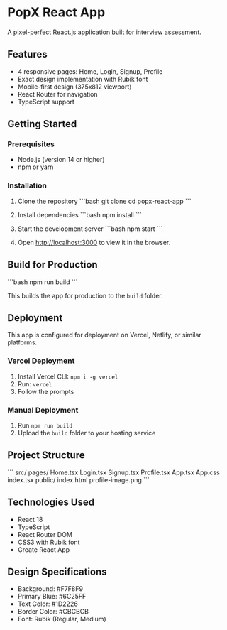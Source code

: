 # PopX React App

A pixel-perfect React.js application built for interview assessment.

## Features

- 4 responsive pages: Home, Login, Signup, Profile
- Exact design implementation with Rubik font
- Mobile-first design (375x812 viewport)
- React Router for navigation
- TypeScript support

## Getting Started

### Prerequisites

- Node.js (version 14 or higher)
- npm or yarn

### Installation

1. Clone the repository
\`\`\`bash
git clone <your-repo-url>
cd popx-react-app
\`\`\`

2. Install dependencies
\`\`\`bash
npm install
\`\`\`

3. Start the development server
\`\`\`bash
npm start
\`\`\`

4. Open [http://localhost:3000](http://localhost:3000) to view it in the browser.

## Build for Production

\`\`\`bash
npm run build
\`\`\`

This builds the app for production to the `build` folder.

## Deployment

This app is configured for deployment on Vercel, Netlify, or similar platforms.

### Vercel Deployment

1. Install Vercel CLI: `npm i -g vercel`
2. Run: `vercel`
3. Follow the prompts

### Manual Deployment

1. Run `npm run build`
2. Upload the `build` folder to your hosting service

## Project Structure

\`\`\`
src/
  pages/
    Home.tsx
    Login.tsx
    Signup.tsx
    Profile.tsx
  App.tsx
  App.css
  index.tsx
public/
  index.html
  profile-image.png
\`\`\`

## Technologies Used

- React 18
- TypeScript
- React Router DOM
- CSS3 with Rubik font
- Create React App

## Design Specifications

- Background: #F7F8F9
- Primary Blue: #6C25FF
- Text Color: #1D2226
- Border Color: #CBCBCB
- Font: Rubik (Regular, Medium)

